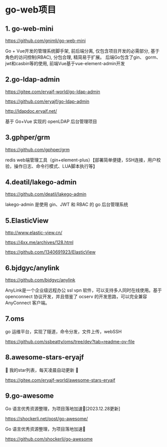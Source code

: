 # go-web项目



## 1. go-web-mini

https://github.com/gnimli/go-web-mini

Go + Vue开发的管理系统脚手架, 前后端分离, 仅包含项目开发的必需部分, 基于角色的访问控制(RBAC), 分包合理, 精简易于扩展。 后端Go包含了gin、 gorm、 jwt和casbin等的使用, 前端Vue基于vue-element-admin开发





## 2.go-ldap-admin

https://gitee.com/eryajf-world/go-ldap-admin

https://github.com/eryajf/go-ldap-admin


http://ldapdoc.eryajf.net/

基于 Go+Vue 实现的 openLDAP 后台管理项目



## 3.gphper/grm 

https://github.com/gphper/grm

redis web端管理工具（gin+element-plus）【部署简单便捷，SSH连接，用户校验，操作日志、命令行模式、LUA脚本执行等】





## 4.deatil/lakego-admin 

https://github.com/deatil/lakego-admin

lakego-admin 是使用 gin、JWT 和 RBAC 的 go 后台管理系统





## 5.ElasticView

http://www.elastic-view.cn/

https://4xx.me/archives/128.html

https://github.com/1340691923/ElasticView





## 6.bjdgyc/anylink 

https://github.com/bjdgyc/anylink

AnyLink是一个企业级远程办公 ssl vpn 软件，可以支持多人同时在线使用。基于 openconnect 协议开发，并且借鉴了 ocserv 的开发思路，可以完全兼容 AnyConnect 客户端。



## 7.oms

go 运维平台，实现了隧道，命令分发，文件上传，webSSH

https://github.com/ssbeatty/oms/tree/dev?tab=readme-ov-file


## 8.awesome-stars-eryajf

🤩 我的star列表，每天凌晨自动更新 🤩

https://gitee.com/eryajf-world/awesome-stars-eryajf



## 9.go-awesome

Go 语言优秀资源整理，为项目落地加速🏃[2023.12.28更新]

https://shockerli.net/post/go-awesome/

Go 语言优秀资源整理，为项目落地加速🏃

https://github.com/shockerli/go-awesome